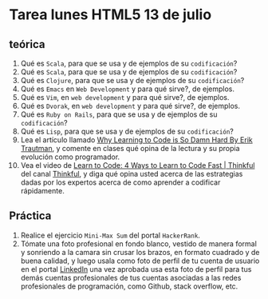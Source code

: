 # Tarea lunes HTML5 13 de julio

## teórica

1. Qué es `Scala`, para que se usa y de ejemplos de su `codificación`?
2. Qué es `Scala`, para que se usa y de ejemplos de su `codificación`?
3. Qué es `Clojure`, para que se usa y de ejemplos de su `codificación`?
4. Qué es `Emacs` en `Web Development` y para qué sirve?, de ejemplos.
5. Qué es `Vim`, en `web development` y para qué sirve?, de ejemplos.
6. Qué es `Dvorak`, en `web development` y para qué sirve?, de ejemplos.
7. Qué es `Ruby on Rails`, para que se usa y de ejemplos de su `codificación`?
8. Qué es `Lisp`, para que se usa y de ejemplos de su `codificación`?
9. Lea el artículo llamado [Why Learning to Code is So Damn Hard By Erik Trautman](https://www.thinkful.com/blog/why-learning-to-code-is-so-damn-hard/), y comente en clases qué opina de la lectura y su propia evolución como programador.
10. Vea el video de [Learn to Code: 4 Ways to Learn to Code Fast | Thinkful](https://youtu.be/xv_viTuyrHw) del canal [Thinkful](https://m.youtube.com/@Thinkful), y diga qué opina usted acerca de las estrategias dadas por los expertos acerca de como aprender a codificar rápidamente.


## Práctica

1. Realice el ejercicio `Mini-Max Sum` del portal `HackerRank`.
2. Tómate una foto profesional en fondo blanco, vestido de manera formal y sonriendo a la camara sin crusar los brazos, en formato cuadrado y de buena calidad, y luego usala como foto de perfil de tu cuenta de usuario en el portal [LinkedIn](https://www.linkedin.com/) una vez aprobada usa esta foto de perfil para tus demás cuentas profesionales de tus cuentas asociadas a las redes profesionales de programación, como Github, stack overflow, etc.